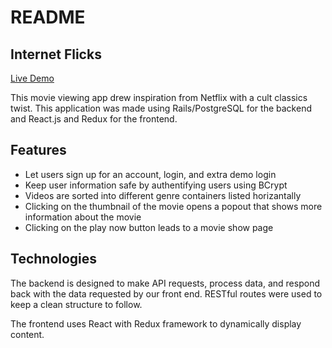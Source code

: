 # README

## Internet Flicks
[Live Demo](https://internet-flicks.herokuapp.com/#/)

This movie viewing app drew inspiration from Netflix with a cult classics twist. This application was made using Rails/PostgreSQL for the backend and React.js and Redux for the frontend.

## Features
  * Let users sign up for an account, login, and extra demo login
  * Keep user information safe by authentifying users using BCrypt
  * Videos are sorted into different genre containers listed horizantally
  * Clicking on the thumbnail of the movie opens a popout that shows more information about the movie
  * Clicking on the play now button leads to a movie show page

## Technologies

The backend is designed to make API requests, process data, and respond back with the data requested by our front end. RESTful routes were used to keep a clean structure to follow.

The frontend uses React with Redux framework to dynamically display content.


